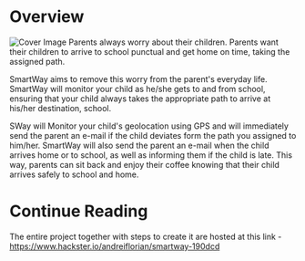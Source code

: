 # Overview
![Cover Image](https://hackster.imgix.net/uploads/attachments/379471/img_3858_zAJgmTGsT2.JPG?auto=compress%2Cformat&w=900&h=675&fit=min)
Parents always worry about their children. Parents want their children to arrive to school punctual and get home on time, taking the assigned path.

SmartWay aims to remove this worry from the parent's everyday life. SmartWay will monitor your child as he/she gets to and from school, ensuring that your child always takes the appropriate path to arrive at his/her destination, school.

SWay will Monitor your child's geolocation using GPS and will immediately send the parent an e-mail if the child deviates form the path you assigned to him/her. SmartWay will also send the parent an e-mail when the child arrives home or to school, as well as informing them if the child is late. This way, parents can sit back and enjoy their coffee knowing that their child arrives safely to school and home.

# Continue Reading
The entire project together with steps to create it are hosted at this link - https://www.hackster.io/andreiflorian/smartway-190dcd
